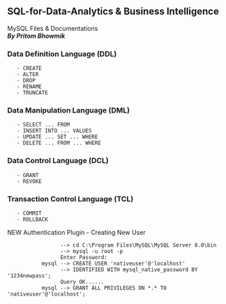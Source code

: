 ## SQL-for-Data-Analytics & Business Intelligence

MySQL Files &amp; Documentations                                                                   
***By Pritom Bhowmik***


### Data Definition Language (DDL)          
       - CREATE
       - ALTER
       - DROP
       - RENAME
       - TRUNCATE
            
### Data Manipulation Language (DML)
       - SELECT ... FROM
       - INSERT INTO ... VALUES
       - UPDATE ... SET ... WHERE
       - DELETE ... FROM ... WHERE
       
       
### Data Control Language (DCL)
       - GRANT
       - REVOKE
       
### Transaction Control Language (TCL)
       - COMMIT
       - ROLLBACK


NEW Authentication Plugin - Creating New User

                     --> cd C:\Program Files\MySQL\MySQL Server 8.0\bin
                     --> mysql -u root -p
                     Enter Password:
               mysql --> CREATE USER 'nativeuser'@'localhost'
                     --> IDENTIFIED WITH mysql_native_password BY '1234newpass';
                     Query OK......
               mysql --> GRANT ALL PRIVILEGES ON *.* TO 'nativeuser'@'localhost';
              
